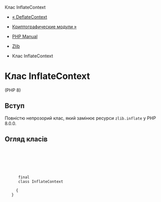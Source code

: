 Клас InflateContext

-   [« DeflateContext](class.deflatecontext.html)
    
-   [Криптографические модули »](refs.crypto.html)
    
-   [PHP Manual](index.html)
    
-   [Zlib](book.zlib.html)
    
-   Клас InflateContext
    

# Клас InflateContext

(PHP 8)

## Вступ

Повністю непрозорий клас, який замінює ресурси `zlib.inflate` у PHP 8.0.0.

## Огляд класів

```synopsis

     
    

    
     
      final
      class InflateContext
     
     {
   }
```